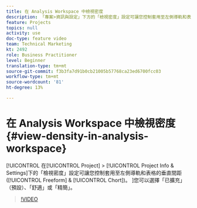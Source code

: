```yaml
---
title: 在 Analysis Workspace 中檢視密度
description: 「專案>資訊與設定」下方的「檢視密度」設定可讓您控制套用至左側導軌和表格（自由格式與同類群組）的垂直間距。 您可以選擇「已擴充」（預設）、「舒適」或「精簡」。
feature: Projects
topics: null
activity: use
doc-type: feature video
team: Technical Marketing
kt: 2492
role: Business Practitioner
level: Beginner
translation-type: tm+mt
source-git-commit: f3b3fa7d91b0cb21005b57768ca23ed6700fcc03
workflow-type: tm+mt
source-wordcount: '81'
ht-degree: 13%

---
```



# 在 Analysis Workspace 中檢視密度 {#view-density-in-analysis-workspace}

[!UICONTROL 在[!UICONTROL Project] > [!UICONTROL Project Info &amp; Settings]下的「檢視密度」設定可讓您控制套用至左側導軌和表格的垂直間距([!UICONTROL Freeform] &amp; [!UICONTROL Chort])。 ]您可以選擇「已擴充」（預設）、「舒適」或「精簡」。

>[!VIDEO](https://video.tv.adobe.com/v/25963/?quality=12)
